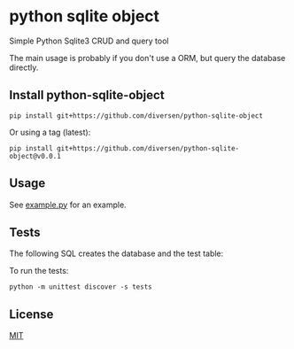 # python sqlite object

Simple Python Sqlite3 CRUD and query tool

The main usage is probably if you don't use a ORM, but query the database directly.

## Install python-sqlite-object

    pip install git+https://github.com/diversen/python-sqlite-object

Or using a tag (latest):

    pip install git+https://github.com/diversen/python-sqlite-object@v0.0.1


## Usage

See [example.py](example.py) for an example.

## Tests

The following SQL creates the database and the test table:

To run the tests:

    python -m unittest discover -s tests
    

## License

[MIT](LICENSE)

